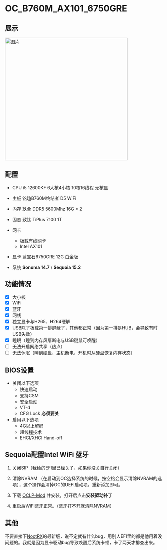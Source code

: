 # OC_B760M_AX101_6750GRE

## 展示

<img width="392" alt="图片" src="https://github.com/user-attachments/assets/735a3310-71db-4530-a41c-e97353f08f34">


## 配置

- CPU i5 12600KF 6大核4小核 10核16线程 无核显
- 主板 铭瑄B760M终结者 D5 WiFi
- 内存 玖合 DDR5 5600Mhz 16G * 2
- 固态 致钛 TiPlus 7100 1T
- 网卡
  - 板载有线网卡
  - Intel AX101
- 显卡 蓝宝石6750GRE 12G 白金版

- 系统 **Sonoma 14.7** / **Sequoia 15.2**

## 功能情况

- [x] 大小核
- [x] WiFi
- [x] 蓝牙
- [x] 网线
- [x] 独立显卡与H265、H264硬解
- [x] USB除了板载第一排屏蔽了，其他都正常（因为第一排是HUB，会导致有时USB失效）
- [x] 睡眠（睡到内存风扇断电与USB键鼠可唤醒）
- [ ] 无法开启网络共享（热点）
- [ ] 无法休眠（睡到硬盘，主机断电，开机时从硬盘恢复内存状态）

## BIOS设置

- 关闭以下选项
  - 快速启动
  - 支持CSM
  - 安全启动
  - VT-d
  - CFG Lock **必须要关**
- 启用以下选项
  - 4G以上解码
  - 超线程技术
  - EHCI/XHCI Hand-off

## Sequoia配置Intel WiFi 蓝牙

1. 关闭SIP（我给的EFI里已经关了，如果你没关自行关闭）
2. 清除NVRAM （在启动到OC选择系统的时候，按空格会显示清除NVRAM的选项），这个操作会清掉OC的UEFI启动项，重新添加即可。

3. 下载 [OCLP-Mod](https://github.com/laobamac/OCLP-Mod) 并安装，打开后点击**安装驱动补丁**
4. 重启后WiFi蓝牙正常。（蓝牙打不开就清除NVRAM）

## 其他

不要直接下[NootRX](https://github.com/ChefKissInc/NootRX/actions/workflows/main.yml)的最新版，说不定就有什么bug，用别人EFI里的都是他用着没问题的。我就是因为显卡驱动bug导致唤醒后系统卡顿，卡了两天才排查出来。
